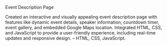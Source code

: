 Event Description Page

Created an interactive and visually appealing event description page with features like dynamic event details, speaker information, countdown timer, event gallery, and embedded Google Maps location. Integrated HTML, CSS, and JavaScript to provide a user-friendly experience, including real-time updates and responsive design. – HTML, CSS, JavaScript.
